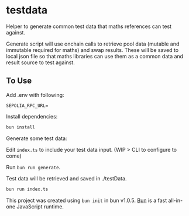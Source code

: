 # testdata

Helper to generate common test data that maths references can test against.

Generate script will use onchain calls to retrieve pool data (mutable and immutable required for maths) and swap results. These will be saved to local json file so that maths libraries can use them as a common data and result source to test against.

## To Use

Add .env with following:
```
SEPOLIA_RPC_URL=
```

Install dependencies:

```bash
bun install
```

Generate some test data:

Edit `index.ts` to include your test data input. 
(WIP > CLI to configure to come)

Run `bun run generate`.

Test data will be retrieved and saved in ./testData.

```bash
bun run index.ts
```

This project was created using `bun init` in bun v1.0.5. [Bun](https://bun.sh) is a fast all-in-one JavaScript runtime.
